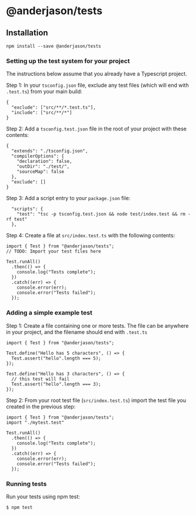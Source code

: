 # @anderjason/tests

## Installation

`npm install --save @anderjason/tests`

### Setting up the test system for your project

The instructions below assume that you already have a Typescript project.

Step 1: In your `tsconfig.json` file, exclude any test files (which will end with `.test.ts`) from your main build:

```
{
  "exclude": ["src/**/*.test.ts"],
  "include": ["src/**/*"]
}
```

Step 2: Add a `tsconfig.test.json` file in the root of your project with these contents:

```
{
  "extends": "./tsconfig.json",
  "compilerOptions": {
    "declaration": false,
    "outDir": "./test/",
    "sourceMap": false
  },
  "exclude": []
}
```

Step 3: Add a script entry to your `package.json` file:

```
  "scripts": {
    "test": "tsc -p tsconfig.test.json && node test/index.test && rm -rf test"
  },
```

Step 4: Create a file at `src/index.test.ts` with the following contents:

```
import { Test } from "@anderjason/tests";
// TODO: Import your test files here

Test.runAll()
  .then(() => {
    console.log("Tests complete");
  })
  .catch((err) => {
    console.error(err);
    console.error("Tests failed");
  });
```

### Adding a simple example test

Step 1: Create a file containing one or more tests. The file can be anywhere in your project, and the filename should end with `.test.ts`

```
import { Test } from "@anderjason/tests";

Test.define("Hello has 5 characters", () => {
  Test.assert("hello".length === 5);
});

Test.define("Hello has 3 characters", () => {
  // this test will fail
  Test.assert("hello".length === 3);
});
```

Step 2: From your root test file (`src/index.test.ts`) import the test file you created in the previous step:

```
import { Test } from "@anderjason/tests";
import "./mytest.test"

Test.runAll()
  .then(() => {
    console.log("Tests complete");
  })
  .catch((err) => {
    console.error(err);
    console.error("Tests failed");
  });
```

### Running tests

Run your tests using npm test:

```
$ npm test
```
